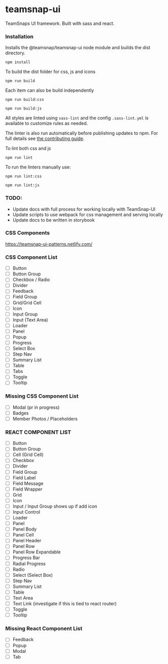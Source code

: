 # teamsnap-ui
TeamSnaps UI framework. Built with sass and react.

### Installation

Installs the @teamsnap/teamsnap-ui node module and builds the dist directory.

```
npm install
```

To build the dist folder for css, js and icons 

`npm run build`

Each item can also be build independently 

`npm run build:css`

`npm run build:js`


All styles are linted using `sass-lint` and the config `.sass-lint.yml` is available to customize rules as needed.

The linter is also run automatically before publishing updates to npm. For full details see [the contributing guide](CONTRIBUTING.md).

To lint both css and js

`npm run lint`

To run the linters manually use:

`npm run lint:css`

`npm run lint:js`


### TODO:
+ Update docs with full process for working locally with TeamSnap-UI
+ Update scripts to use webpack for css management and serving locally
+ Update docs to be written in storybook

### CSS Components
https://teamsnap-ui-patterns.netlify.com/

### CSS Component List
- [ ] Button
- [ ] Button Group
- [ ] Checkbox / Radio
- [ ] Divider
- [ ] Feedback
- [ ] Field Group
- [ ] Grid/Grid Cell
- [ ] Icon
- [ ] Input Group
- [ ] Input (Text Area)
- [ ] Loader
- [ ] Panel
- [ ] Popup
- [ ] Progress
- [ ] Select Box
- [ ] Step Nav
- [ ] Summary List
- [ ] Table
- [ ] Tabs
- [ ] Toggle
- [ ] Tooltip

### Missing CSS Component List
- [ ] Modal (pr in progress)
- [ ] Badges
- [ ] Member Photos / Placeholders

### REACT COMPONENT LIST
- [ ] Button
- [ ] Button Group
- [ ] Cell (Grid Cell)
- [ ] Checkbox
- [ ] Divider
- [ ] Field Group
- [ ] Field Label
- [ ] Field Message
- [ ] Field Wrapper
- [ ] Grid
- [ ] Icon
- [ ] Input / Input Group shows up if add icon
- [ ] Input Control
- [ ] Loader
- [ ] Panel
- [ ] Panel Body
- [ ] Panel Cell
- [ ] Panel Header
- [ ] Panel Row
- [ ] Panel Row Expandable
- [ ] Progress Bar
- [ ] Radial Progress
- [ ] Radio
- [ ] Select (Select Box)
- [ ] Step Nav
- [ ] Summary List
- [ ] Table
- [ ] Text Area
- [ ] Text Link (investigate if this is tied to react router)
- [ ] Toggle
- [ ] Tooltip

### Missing React Component List
- [ ] Feedback
- [ ] Popup
- [ ] Modal
- [ ] Tab
